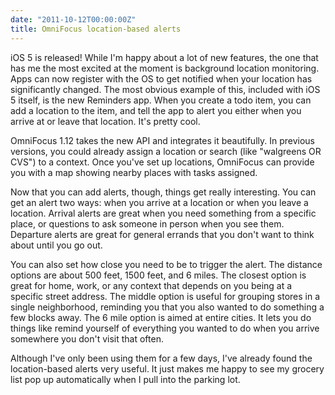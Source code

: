 ```yaml
---
date: "2011-10-12T00:00:00Z"
title: OmniFocus location-based alerts
---
```

iOS 5 is released! While I'm happy about a lot of new features, the one that has me the most excited at the moment is background location monitoring. Apps can now register with the OS to get notified when your location has significantly changed. The most obvious example of this, included with iOS 5 itself, is the new Reminders app. When you create a todo item, you can add a location to the item, and tell the app to alert you either when you arrive at or leave that location. It's pretty cool.

OmniFocus 1.12 takes the new API and integrates it beautifully. In previous versions, you could already assign a location or search (like "walgreens OR CVS") to a context. Once you've set up locations, OmniFocus can provide you with a map showing nearby places with tasks assigned.

Now that you can add alerts, though, things get really interesting. You can get an alert two ways: when you arrive at a location or when you leave a location. Arrival alerts are great when you need something from a specific place, or questions to ask someone in person when you see them. Departure alerts are great for general errands that you don't want to think about until you go out.

You can also set how close you need to be to trigger the alert. The distance options are about 500 feet, 1500 feet, and 6 miles. The closest option is great for home, work, or any context that depends on you being at a specific street address. The middle option is useful for grouping stores in a single neighborhood, reminding you that you also wanted to do something a few blocks away. The 6 mile option is aimed at entire cities. It lets you do things like remind yourself of everything you wanted to do when you arrive somewhere you don't visit that often.

Although I've only been using them for a few days, I've already found the location-based alerts very useful. It just makes me happy to see my grocery list pop up automatically when I pull into the parking lot.